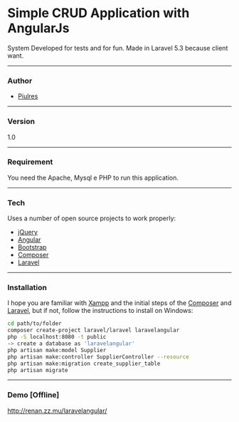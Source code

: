 # Simple CRUD Application with AngularJs
System Developed for tests and for fun. Made in Laravel 5.3 because client want.

----
### Author
* [Piulres]

----
### Version
1.0

----
### Requirement
You need the Apache, Mysql e PHP to run this application.

----
### Tech
Uses a number of open source projects to work properly:

* [jQuery]
* [Angular]
* [Bootstrap]
* [Composer]
* [Laravel]

----
### Installation
I hope you are familiar with [Xampp](https://www.apachefriends.org/pt_br/index.html) and the initial steps of the [Composer](https://scotch.io/tutorials/a-beginners-guide-to-composer) and [Laravel](http://www.darwinbiler.com/how-to-install-laravel-on-wamp-for-beginners/), but if not, follow the instructions to install on Windows:


```sh
cd path/to/folder
composer create-project laravel/laravel laravelangular
php -S localhost:8080 -t public
-> create a database as 'laravelangular'
php artisan make:model Supplier
php artisan make:controller SupplierController --resource
php artisan make:migration create_supplier_table
php artisan migrate
```

----
### Demo [Offline]
http://renan.zz.mu/laravelangular/


   [Piulres]: <https://github.com/Piulres/>
   [Composer]: <https://getcomposer.org/>
   [jQuery]: <http://jquery.com/>
   [Angular]: <https://angularjs.org/>
   [Laravel]: <https://laravel.com/>
   [Bootstrap]: <http://getbootstrap.com/>